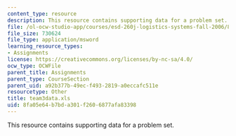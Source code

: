 ```yaml
---
content_type: resource
description: This resource contains supporting data for a problem set.
file: /ol-ocw-studio-app/courses/esd-260j-logistics-systems-fall-2006/8fa05e64b7bda301f2606877afa83398_team3data.xls
file_size: 730624
file_type: application/msword
learning_resource_types:
- Assignments
license: https://creativecommons.org/licenses/by-nc-sa/4.0/
ocw_type: OCWFile
parent_title: Assignments
parent_type: CourseSection
parent_uid: a92b377b-49ec-f493-2819-a0eccafc511e
resourcetype: Other
title: team3data.xls
uid: 8fa05e64-b7bd-a301-f260-6877afa83398
---
```

This resource contains supporting data for a problem set.